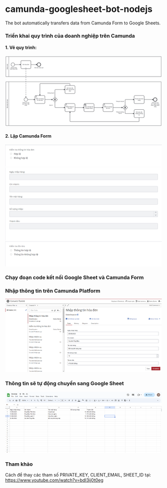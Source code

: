 # camunda-googlesheet-bot-nodejs
The bot automatically transfers data from Camunda Form to Google Sheets.
### Triển khai quy trình của doanh nghiệp trên Camunda
#### 1. Vẽ quy trình:
<img alt="Invoice.png" src="https://github.com/TuongVi0612/camunda-googlesheet-bot-nodejs/blob/main/Imagine%20file/Invoice.png?raw=true">

#### 2. Lập Camunda Form
<img alt="image-1.png" src="https://github.com/TuongVi0612/camunda-googlesheet-bot-nodejs/blob/main/Imagine%20file/image-1.png?raw=true">

<img alt="image-2.png" src="https://github.com/TuongVi0612/camunda-googlesheet-bot-nodejs/blob/main/Imagine%20file/image-2.png?raw=true">

<img alt="image-3.png" src="https://github.com/TuongVi0612/camunda-googlesheet-bot-nodejs/blob/main/Imagine%20file/image-3.png?raw=true">

### Chạy đoạn code kết nối Google Sheet và Camunda Form
### Nhập thông tin trên Camunda Platform 
<img alt="image-4.png" src="https://github.com/TuongVi0612/camunda-googlesheet-bot-nodejs/blob/main/Imagine%20file/image-4.png?raw=true">

### Thông tin sẽ tự động chuyển sang Google Sheet 
<img alt="image-5.png" src="https://github.com/TuongVi0612/camunda-googlesheet-bot-nodejs/blob/main/Imagine%20file/image-5.png?raw=true">

### Tham khảo 
Cách để thay các tham số PRIVATE_KEY, CLIENT_EMAIL, SHEET_ID tại: https://www.youtube.com/watch?v=bdI3ij0t0eg 